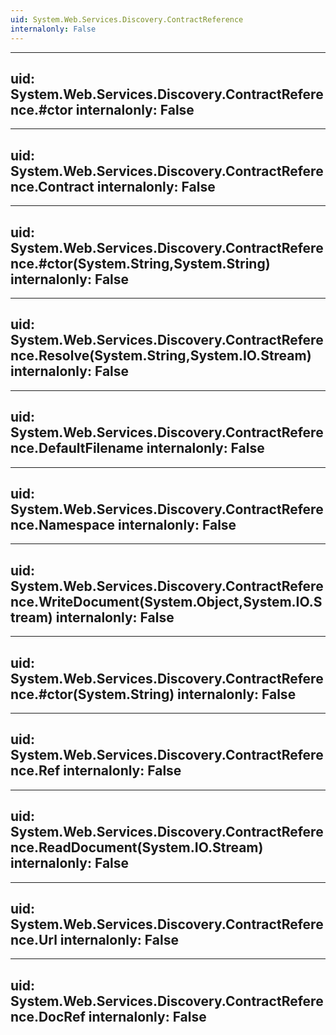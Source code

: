 ```yaml
---
uid: System.Web.Services.Discovery.ContractReference
internalonly: False
---
```


---
uid: System.Web.Services.Discovery.ContractReference.#ctor
internalonly: False
---

---
uid: System.Web.Services.Discovery.ContractReference.Contract
internalonly: False
---

---
uid: System.Web.Services.Discovery.ContractReference.#ctor(System.String,System.String)
internalonly: False
---

---
uid: System.Web.Services.Discovery.ContractReference.Resolve(System.String,System.IO.Stream)
internalonly: False
---

---
uid: System.Web.Services.Discovery.ContractReference.DefaultFilename
internalonly: False
---

---
uid: System.Web.Services.Discovery.ContractReference.Namespace
internalonly: False
---

---
uid: System.Web.Services.Discovery.ContractReference.WriteDocument(System.Object,System.IO.Stream)
internalonly: False
---

---
uid: System.Web.Services.Discovery.ContractReference.#ctor(System.String)
internalonly: False
---

---
uid: System.Web.Services.Discovery.ContractReference.Ref
internalonly: False
---

---
uid: System.Web.Services.Discovery.ContractReference.ReadDocument(System.IO.Stream)
internalonly: False
---

---
uid: System.Web.Services.Discovery.ContractReference.Url
internalonly: False
---

---
uid: System.Web.Services.Discovery.ContractReference.DocRef
internalonly: False
---
